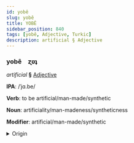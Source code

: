 ```yaml
---
id: yobê
slug: yobê
title: YOBÊ
sidebar_position: 840
tags: [yobê, Adjective, Turkic]
description: artificial § Adjective
---
```


### yobê&emsp;<span kind="abugida">ɀʋʇ</span>

*artificial* **§** [Adjective](../../tags/Adjective)

**IPA**: /ˈjɑ.be/

**Verb**: to be artificial/man-made/synthetic

**Noun**: artificiality/man-madeness/syntheticness

**Modifier**: artificial/man-made/synthetic

<details>
    <summary>Origin</summary>
    Turkish yapay [jɑpɑj]<br/>
    <em>Turkic Language Family</em>
</details>
